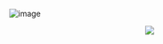 ![image](https://user-images.githubusercontent.com/67831664/119235360-c2cda680-bb4f-11eb-8b31-46861d03c505.png)

<p align="center">
  <img src="https://user-images.githubusercontent.com/67831664/119235392-f7d9f900-bb4f-11eb-9701-bdf2bfd0f7b6.png">
</p>
